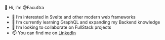  👋 Hi, I’m @FacuGra
- 👀 I’m interested in Svelte and other modern web frameworks
- 🌱 I’m currently learning GraphQL and expanding my Backend knowledge
- 💞️ I’m looking to collaborate on FullStack projects
- 📫 You can find me on [LinkedIn](https://www.linkedin.com/in/fgrana21/)
